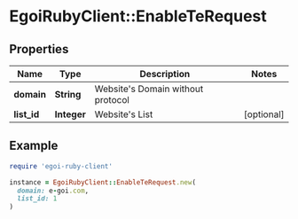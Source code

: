 # EgoiRubyClient::EnableTeRequest

## Properties

| Name | Type | Description | Notes |
| ---- | ---- | ----------- | ----- |
| **domain** | **String** | Website&#39;s Domain without protocol |  |
| **list_id** | **Integer** | Website&#39;s List | [optional] |

## Example

```ruby
require 'egoi-ruby-client'

instance = EgoiRubyClient::EnableTeRequest.new(
  domain: e-goi.com,
  list_id: 1
)
```

